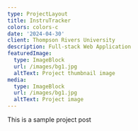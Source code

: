 ```yaml
---
type: ProjectLayout
title: InstruTracker
colors: colors-c
date: '2024-04-30'
client: Thompson Rivers University
description: Full-stack Web Application
featuredImage:
  type: ImageBlock
  url: /images/bg1.jpg
  altText: Project thumbnail image
media:
  type: ImageBlock
  url: /images/bg1.jpg
  altText: Project image
---
```

This is a sample project post
